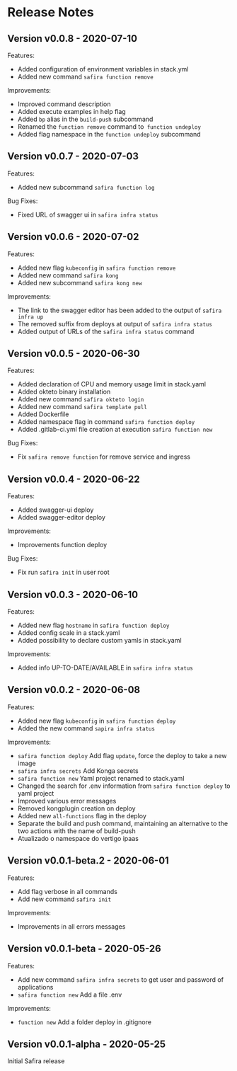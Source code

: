 # Release Notes

## Version v0.0.8 - 2020-07-10

Features:

- Added configuration of environment variables in stack.yml
- Added new command `safira function remove`

Improvements:

- Improved command description
- Added execute examples in help flag
- Added `bp` alias in the `build-push` subcommand
- Renamed the `function remove` command to` function undeploy`
- Added flag namespace in the `function undeploy` subcommand

## Version v0.0.7 - 2020-07-03

Features:

- Added new subcommand `safira function log`

Bug Fixes:

- Fixed URL of swagger ui in `safira infra status`

## Version v0.0.6 - 2020-07-02

Features:

- Added new flag `kubeconfig` in `safira function remove`
- Added new command `safira kong`
- Added new subcommand `safira kong new`

Improvements:

- The link to the swagger editor has been added to the output of `safira infra up`
- The removed suffix from deploys at output of `safira infra status`
- Added output of URLs of the `safira infra status` command

## Version v0.0.5 - 2020-06-30

Features:

- Added declaration of CPU and memory usage limit in stack.yaml
- Added okteto binary installation
- Added new command `safira okteto login`
- Added new command `safira template pull`
- Added Dockerfile
- Added namespace flag in command `safira function deploy`
- Added .gitlab-ci.yml file creation at execution `safira function new`

Bug Fixes:

- Fix `safira remove function` for remove service and ingress

## Version v0.0.4 - 2020-06-22

Features:

- Added swagger-ui deploy
- Added swagger-editor deploy

Improvements:

- Improvements function deploy

Bug Fixes:

- Fix run `safira init` in user root

## Version v0.0.3 - 2020-06-10

Features:

- Added new flag `hostname` in `safira function deploy`
- Added config scale in a stack.yaml
- Added possibility to declare custom yamls in stack.yaml

Improvements:

- Added info UP-TO-DATE/AVAILABLE in `safira infra status`

## Version v0.0.2 - 2020-06-08

Features:

- Added new flag `kubeconfig` in `safira function deploy`
- Added the new command `sapira infra status`

Improvements:

- `safira function deploy` Add flag `update`, force the deploy to take a new image
- `safira infra secrets` Add Konga secrets
- `safira function new` Yaml project renamed to stack.yaml
- Changed the search for .env information from `safira function deploy` to yaml project
- Improved various error messages
- Removed kongplugin creation on deploy
- Added new `all-functions` flag in the deploy
- Separate the build and push command, maintaining an alternative to the two actions with the name of build-push
- Atualizado o namespace do vertigo ipaas

## Version v0.0.1-beta.2 - 2020-06-01

Features:

- Add flag verbose in all commands
- Add new command `safira init`

Improvements:

- Improvements in all errors messages

## Version v0.0.1-beta - 2020-05-26

Features:
    
- Add new command `safira infra secrets` to get user and password of applications
- `safira function new` Add a file .env

Improvements:
    
- `function new` Add a folder deploy in .gitignore

## Version v0.0.1-alpha - 2020-05-25

Initial Safira release
